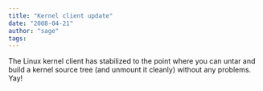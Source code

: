 ```yaml
---
title: "Kernel client update"
date: "2008-04-21"
author: "sage"
tags: 
---
```


The Linux kernel client has stabilized to the point where you can untar and build a kernel source tree (and unmount it cleanly) without any problems.  Yay!

